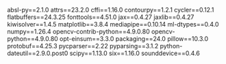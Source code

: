 absl-py==2.1.0
attrs==23.2.0
cffi==1.16.0
contourpy==1.2.1
cycler==0.12.1
flatbuffers==24.3.25
fonttools==4.51.0
jax==0.4.27
jaxlib==0.4.27
kiwisolver==1.4.5
matplotlib==3.8.4
mediapipe==0.10.14
ml-dtypes==0.4.0
numpy==1.26.4
opencv-contrib-python==4.9.0.80
opencv-python==4.9.0.80
opt-einsum==3.3.0
packaging==24.0
pillow==10.3.0
protobuf==4.25.3
pycparser==2.22
pyparsing==3.1.2
python-dateutil==2.9.0.post0
scipy==1.13.0
six==1.16.0
sounddevice==0.4.6
